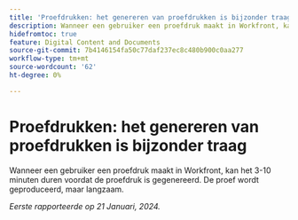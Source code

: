 ```yaml
---
title: 'Proefdrukken: het genereren van proefdrukken is bijzonder traag'
description: Wanneer een gebruiker een proefdruk maakt in Workfront, kan het 3-10 minuten duren voordat de proefdruk is gegenereerd. De proef wordt geproduceerd, maar langzaam.
hidefromtoc: true
feature: Digital Content and Documents
source-git-commit: 7b4146154fa50c77daf237ec8c480b900c0aa277
workflow-type: tm+mt
source-wordcount: '62'
ht-degree: 0%

---
```



# Proefdrukken: het genereren van proefdrukken is bijzonder traag

Wanneer een gebruiker een proefdruk maakt in Workfront, kan het 3-10 minuten duren voordat de proefdruk is gegenereerd. De proef wordt geproduceerd, maar langzaam.

_Eerste rapporteerde op 21 Januari, 2024._
